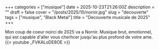 +++
categories = ["musique"]
date = 2025-10-23T21:26:00Z
description = ""
draft = false
cover = "/posts/2025/10/nornir.jpg"
slug = "decouverte"
tags = ["musique", "Black Metal"]
title = "Decouverte musicale de 2025"
+++

Mon coup de coeur noirci de 2025 va a Nornir. Musique brut, emotionnel, qui est capable d'aller vous cherhcer jusqu'au plus profond de votre ame.
{{< youtube _FVKALoDE8OE >}}
